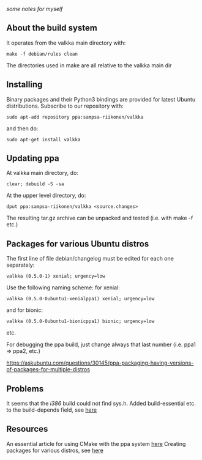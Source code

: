 
*some notes for myself*

## About the build system

It operates from the valkka main directory with:

    make -f debian/rules clean

The directories used in make are all relative to the valkka main dir

## Installing

Binary packages and their Python3 bindings are provided for latest Ubuntu distributions.  Subscribe to our repository with: 

    sudo apt-add repository ppa:sampsa-riikonen/valkka
    
and then do:
    
    sudo apt-get install valkka
 
## Updating ppa
 

At valkka main directory, do:
 
    clear; debuild -S -sa
    
At the upper level directory, do:
 
    dput ppa:sampsa-riikonen/valkka <source.changes> 

The resulting tar.gz archive can be unpacked and tested (i.e. with make -f etc.)
 
 
## Packages for various Ubuntu distros

The first line of file debian/changelog must be edited for each one separately:

    valkka (0.5.0-1) xenial; urgency=low
    
Use the following naming scheme:  for xenial:

    valkka (0.5.0-0ubuntu1-xenialppa1) xenial; urgency=low
    
and for bionic:

    valkka (0.5.0-0ubuntu1-bionicppa1) bionic; urgency=low

etc.

For debugging the ppa build, just change always that last number (i.e. ppa1 => ppa2, etc.)

https://askubuntu.com/questions/30145/ppa-packaging-having-versions-of-packages-for-multiple-distros

## Problems

It seems that the *i386* build could not find sys.h.  Added build-essential etc. to the build-depends field, see [here](https://ubuntuforums.org/showthread.php?t=1922575)

## Resources

An essential article for using CMake with the ppa system [here](http://simmesimme.github.io/lessons/2011/11/02/ppa-launchpad-cmake)
Creating packages for various distros, see [here](https://askubuntu.com/questions/30145/ppa-packaging-having-versions-of-packages-for-multiple-distros)

